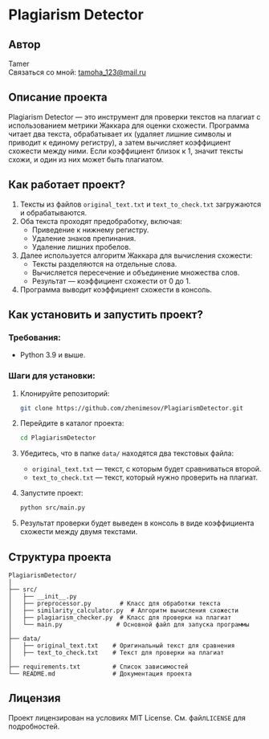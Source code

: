 # Plagiarism Detector

## Автор
Tamer     
Связаться со мной: [tamoha_123@mail.ru](mailto:tamoha_123@mail.ru)

## Описание проекта
Plagiarism Detector — это инструмент для проверки текстов на плагиат с использованием метрики Жаккара для оценки схожести. Программа читает два текста, обрабатывает их (удаляет лишние символы и приводит к единому регистру), а затем вычисляет коэффициент схожести между ними. Если коэффициент близок к 1, значит тексты схожи, и один из них может быть плагиатом.

## Как работает проект?
1. Тексты из файлов `original_text.txt` и `text_to_check.txt` загружаются и обрабатываются.
2. Оба текста проходят предобработку, включая:
   - Приведение к нижнему регистру.
   - Удаление знаков препинания.
   - Удаление лишних пробелов.
3. Далее используется алгоритм Жаккара для вычисления схожести:
   - Тексты разделяются на отдельные слова.
   - Вычисляется пересечение и объединение множества слов.
   - Результат — коэффициент схожести от 0 до 1.
4. Программа выводит коэффициент схожести в консоль.

## Как установить и запустить проект?

### Требования:
- Python 3.9 и выше.

### Шаги для установки:
1. Клонируйте репозиторий:
   ```bash
   git clone https://github.com/zhenimesov/PlagiarismDetector.git
   ```

2. Перейдите в каталог проекта:
   ```bash
   cd PlagiarismDetector
   ```
   

3. Убедитесь, что в папке `data/` находятся два текстовых файла:
   - `original_text.txt` — текст, с которым будет сравниваться второй.
   - `text_to_check.txt` — текст, который нужно проверить на плагиат.


4. Запустите проект:
   ```bash
   python src/main.py
   ```

5. Результат проверки будет выведен в консоль в виде коэффициента схожести между двумя текстами.

## Структура проекта

```
PlagiarismDetector/
│
├── src/
│   ├── __init__.py
│   ├── preprocessor.py        # Класс для обработки текста
│   ├── similarity_calculator.py  # Алгоритм вычисления схожести
│   ├── plagiarism_checker.py  # Класс для проверки на плагиат
│   └── main.py               # Основной файл для запуска программы
│
├── data/
│   ├── original_text.txt    # Оригинальный текст для сравнения
│   ├── text_to_check.txt    # Текст для проверки на плагиат
│
├── requirements.txt         # Список зависимостей
└── README.md                # Документация проекта
```

## Лицензия
Проект лицензирован на условиях MIT License. См. файл`LICENSE` для подробностей.
